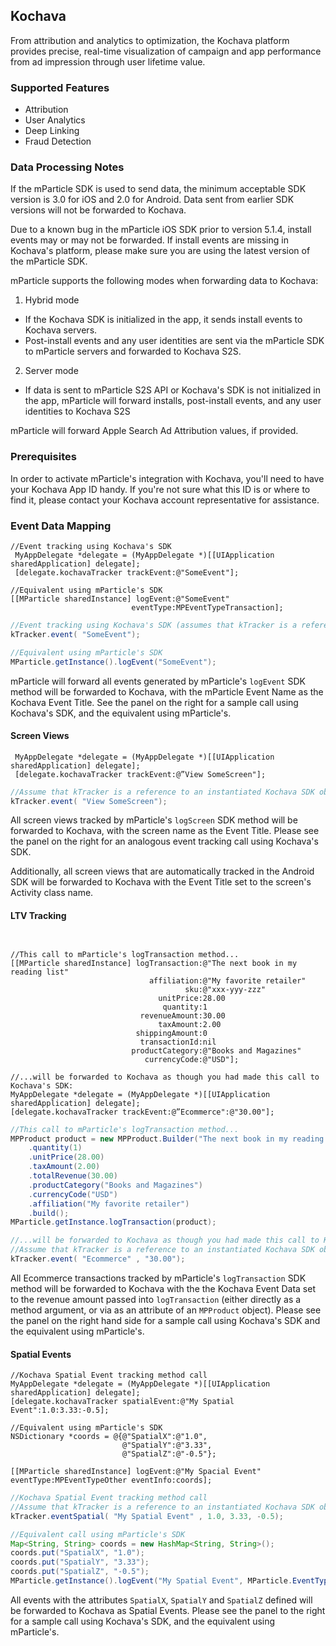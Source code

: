 
## Kochava

From attribution and analytics to optimization, the Kochava platform provides precise, real-time visualization of campaign and app performance from ad impression through user lifetime value.

### Supported Features

* Attribution
* User Analytics
* Deep Linking
* Fraud Detection

### Data Processing Notes

If the mParticle SDK is used to send data, the minimum acceptable SDK version is 3.0 for iOS and 2.0 for Android. Data sent from earlier SDK versions will not be forwarded to Kochava. 

Due to a known bug in the mParticle iOS SDK prior to version 5.1.4, install events may or may not be forwarded. If install events are missing in Kochava's platform, please make sure you are using the latest version of the mParticle SDK.

mParticle supports the following modes when forwarding data to Kochava:

1. Hybrid mode
  * If the Kochava SDK is initialized in the app, it sends install events to Kochava servers. 
  * Post-install events and any user identities are sent via the mParticle SDK to mParticle servers and forwarded to Kochava S2S.
2. Server mode
  * If data is sent to mParticle S2S API or Kochava's SDK is not initialized in the app, mParticle will forward installs, post-install events, and any user identities to Kochava S2S

mParticle will forward Apple Search Ad Attribution values, if provided.

### Prerequisites

In order to activate mParticle's integration with Kochava, you'll need to have your Kochava App ID handy.  If you're not sure what this ID is or where to find it, please contact your Kochava account representative for assistance.

### Event Data Mapping

~~~objc
//Event tracking using Kochava's SDK
 MyAppDelegate *delegate = (MyAppDelegate *)[[UIApplication sharedApplication] delegate];
 [delegate.kochavaTracker trackEvent:@"SomeEvent"];

//Equivalent using mParticle's SDK
[[MParticle sharedInstance] logEvent:@"SomeEvent"
                           eventType:MPEventTypeTransaction];
~~~

~~~java
//Event tracking using Kochava's SDK (assumes that kTracker is a reference to an instantiated Kochava SDK object)
kTracker.event( "SomeEvent");

//Equivalent using mParticle's SDK
MParticle.getInstance().logEvent("SomeEvent");
~~~

mParticle will forward all events generated by mParticle's `logEvent` SDK method will be forwarded to Kochava, with the mParticle Event Name as the Kochava Event Title.  See the panel on the right for a sample call using Kochava's SDK, and the equivalent using mParticle's.

#### Screen Views

~~~objc
 MyAppDelegate *delegate = (MyAppDelegate *)[[UIApplication sharedApplication] delegate];
 [delegate.kochavaTracker trackEvent:@”View SomeScreen"];
~~~

~~~java
//Assume that kTracker is a reference to an instantiated Kochava SDK object
kTracker.event( "View SomeScreen");
~~~

All screen views tracked by mParticle's `logScreen` SDK method will be forwarded to Kochava, with the screen name as the Event Title.  Please see the panel on the right for an analogous event tracking call using Kochava's SDK.

Additionally, all screen views that are automatically tracked in the Android SDK will be forwarded to Kochava with the Event Title set to the screen's Activity class name.

#### LTV Tracking

~~~objc


//This call to mParticle's logTransaction method...
[[MParticle sharedInstance] logTransaction:@"The next book in my reading list"
                               affiliation:@"My favorite retailer"
                                       sku:@"xxx-yyy-zzz"
                                 unitPrice:28.00
                                  quantity:1
                             revenueAmount:30.00
                                 taxAmount:2.00
                            shippingAmount:0
                             transactionId:nil
                           productCategory:@"Books and Magazines"
                              currencyCode:@"USD"];

//...will be forwarded to Kochava as though you had made this call to Kochava's SDK:
MyAppDelegate *delegate = (MyAppDelegate *)[[UIApplication sharedApplication] delegate];
[delegate.kochavaTracker trackEvent:@”Ecommerce":@"30.00"];                       
~~~

~~~java
//This call to mParticle's logTransaction method...
MPProduct product = new MPProduct.Builder("The next book in my reading list", "aaa-bbb-ccc")
    .quantity(1)
    .unitPrice(28.00)
    .taxAmount(2.00)
    .totalRevenue(30.00)
    .productCategory("Books and Magazines")
    .currencyCode("USD")
    .affiliation("My favorite retailer")
    .build();
MParticle.getInstance.logTransaction(product);

//...will be forwarded to Kochava as though you had made this call to Kochava's SDK:
//Assume that kTracker is a reference to an instantiated Kochava SDK object
kTracker.event( "Ecommerce" , "30.00");
~~~

All Ecommerce transactions tracked by mParticle's `logTransaction` SDK method will be forwarded to Kochava with the the Kochava Event Data set to the revenue amount passed into `logTransaction` (either directly as a method argument, or via as an attribute of an `MPProduct` object).  Please see the panel on the right hand side for a sample call using Kochava's SDK and the equivalent using mParticle's.

#### Spatial Events

~~~objc
//Kochava Spatial Event tracking method call
MyAppDelegate *delegate = (MyAppDelegate *)[[UIApplication sharedApplication] delegate];
[delegate.kochavaTracker spatialEvent:@"My Spatial Event":1.0:3.33:-0.5];

//Equivalent using mParticle's SDK
NSDictionary *coords = @{@"SpatialX":@"1.0",
                         @"SpatialY":@"3.33",
                         @"SpatialZ":@"-0.5"};

[[MParticle sharedInstance] logEvent:@"My Spacial Event" eventType:MPEventTypeOther eventInfo:coords];
~~~

~~~java
//Kochava Spatial Event tracking method call
//Assume that kTracker is a reference to an instantiated Kochava SDK object
kTracker.eventSpatial( "My Spatial Event" , 1.0, 3.33, -0.5); 

//Equivalent call using mParticle's SDK
Map<String, String> coords = new HashMap<String, String>();
coords.put("SpatialX", "1.0");
coords.put("SpatialY", "3.33");
coords.put("SpatialZ", "-0.5");
MParticle.getInstance().logEvent("My Spatial Event", MParticle.EventType.Other, coords);
~~~

All events with the attributes `SpatialX`, `SpatialY` and `SpatialZ` defined will be forwarded to Kochava as Spatial Events.  Please see the panel to the right for a sample call using Kochava's SDK, and the equivalent using mParticle's.
